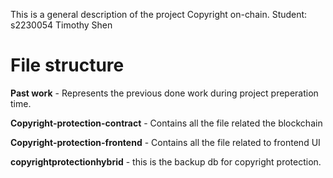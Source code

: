 This is a general description of the project Copyright on-chain.
Student: s2230054 Timothy Shen

# File structure

**Past work** - Represents the previous done work during project preperation time.

**Copyright-protection-contract** - Contains all the file related the blockchain

**Copyright-protection-frontend** - Contains all the file related to frontend UI

**copyrightprotectionhybrid** - this is the backup db for copyright protection.
